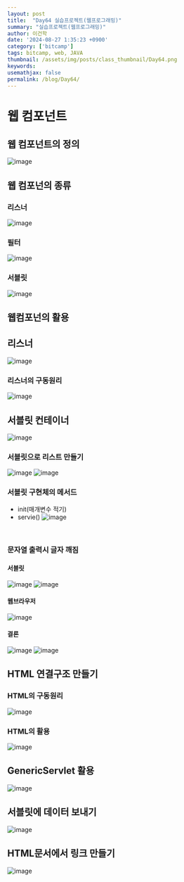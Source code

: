 ```yaml
---
layout: post
title:  "Day64 실습프로젝트(웹프로그래밍)"
summary: "실습프로젝트(웹프로그래밍)"
author: 이건학
date: '2024-08-27 1:35:23 +0900'
category: ['bitcamp']
tags: bitcamp, web, JAVA
thumbnail: /assets/img/posts/class_thumbnail/Day64.png
keywords: 
usemathjax: false
permalink: /blog/Day64/
---
```

# 웹 컴포넌트
## 웹 컴포넌트의 정의 

![image](https://github.com/user-attachments/assets/e65ca830-337f-4b95-9f59-d98166cb31dc)
<br>

## 웹 컴포넌의 종류 
### 리스너

![image](https://github.com/user-attachments/assets/c8af2d49-06ae-4158-94b5-c9723cff9de1)
<br>

### 필터
![image](https://github.com/user-attachments/assets/1cb1f2db-e122-42ba-9ab1-11770d008b3f)
<br>

### 서블릿
![image](https://github.com/user-attachments/assets/443e0523-ed2d-459c-9c58-0b4dbeebda28)
<br>

## 웹컴포넌의 활용
## 리스너
![image](https://github.com/user-attachments/assets/c0e3a34d-28c6-47d7-90c3-9e9cfebd770b)
<br>

### 리스너의 구동원리
![image](https://github.com/user-attachments/assets/cdee9a4f-9dc4-4ea0-8761-efd580d6687c)
<br>

## 서블릿 컨테이너
![image](https://github.com/user-attachments/assets/06202afb-09cf-441f-8dff-e5a93c5c5d41)
<br>

### 서블릿으로 리스트 만들기
![image](https://github.com/user-attachments/assets/5e6fd60c-17bd-4ce9-a0db-d42d0eebf0ab)
![image](https://github.com/user-attachments/assets/d1331130-b8a6-4585-b7bb-25acefbd2c72)
<br>

### 서블릿 구현체의 메서드
- init(매개변수 적기)
- servie()
![image](https://github.com/user-attachments/assets/f8ed5cac-fecc-41b6-ac52-ffa0fe72f6fb)
<br>

### 문자열 출력시 글자 깨짐
#### 서블릿
![image](https://github.com/user-attachments/assets/b3cb2647-3d7a-45b1-9092-a1cd3d983852)
![image](https://github.com/user-attachments/assets/ad8460b9-59e7-40d5-ad8c-77dbb759512c)

#### 웹브라우저
![image](https://github.com/user-attachments/assets/c574d493-98ba-46e4-aeda-03d913a31dbf)

#### 결론
![image](https://github.com/user-attachments/assets/f1cf692b-49ac-402a-b4aa-20ca92b7f015)
![image](https://github.com/user-attachments/assets/5530edae-ed28-4895-b813-53091f8064eb)
<br>

## HTML 연결구조 만들기
### HTML의 구동원리
![image](https://github.com/user-attachments/assets/e230a40a-0585-427b-96bb-26e8834c0f48)

### HTML의 활용
![image](https://github.com/user-attachments/assets/83324254-4093-4b0b-9b9d-d1891368a246)


## GenericServlet 활용
![image](https://github.com/user-attachments/assets/0dd02d26-b782-4440-ab5a-1e12ac402d15)

## 서블릿에 데이터 보내기
![image](https://github.com/user-attachments/assets/b65086c5-e05c-4216-9c30-fad22f4a9f5e)

## HTML문서에서 링크 만들기 
![image](https://github.com/user-attachments/assets/838dac8e-4003-46f4-aa12-a493828a41e6)

